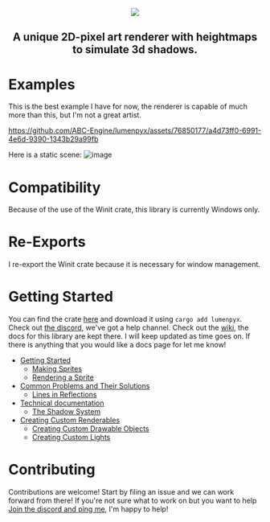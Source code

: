 <p align="center">
  <img src="https://github.com/ABC-Engine/lumenpyx/assets/76850177/0f7de667-ee5e-4f72-bbc3-440b12cbf7d1">
</p>
<h2 align="center"> A unique 2D-pixel art renderer with heightmaps to simulate 3d shadows. </h2>

# Examples
This is the best example I have for now, the renderer is capable of much more than this, but I'm not a great artist.

https://github.com/ABC-Engine/lumenpyx/assets/76850177/a4d73ff0-6991-4e6d-9390-1343b29a99fb

Here is a static scene:
![image](https://github.com/ABC-Engine/lumenpyx/assets/76850177/385e640b-97c9-4b45-aa86-496ad5e474b2)


# Compatibility
Because of the use of the Winit crate, this library is currently Windows only.

# Re-Exports
I re-export the Winit crate because it is necessary for window management.

# Getting Started
You can find the crate [here](https://crates.io/crates/lumenpyx) and download it using ```cargo add lumenpyx```. Check out [the discord](https://discord.gg/55R3GsBSYC), we've got a help channel. Check out the [wiki](https://github.com/ABC-Engine/lumenpyx/wiki), the docs for this library are kept there. I will keep updated as time goes on. If there is anything that you would like a docs page for let me know! 

* [Getting Started][home]
  * [Making Sprites][makingsprites]
  * [Rendering a Sprite][renderingasprite]
* [Common Problems and Their Solutions][commonproblemsandsolutions]
  * [Lines in Reflections][linesinreflections]
* [Technical documentation][techdocs]
  * [The Shadow System][shadowsystem]
* [Creating Custom Renderables][customrenderables]
  * [Creating Custom Drawable Objects][customdrawableobjects]
  * [Creating Custom Lights][customlights]

[home]: https://github.com/ABC-Engine/lumenpyx/wiki
[techdocs]: https://github.com/ABC-Engine/lumenpyx/wiki/Technical-Documentation
[commonproblemsandsolutions]: https://github.com/ABC-Engine/lumenpyx/wiki/Common-problems-and-their-solutions
[customdrawableobjects]: https://github.com/ABC-Engine/lumenpyx/wiki/Creating-custom-drawable-objects
[customlights]: https://github.com/ABC-Engine/lumenpyx/wiki/Creating-Custom-Lights
[customrenderables]: https://github.com/ABC-Engine/lumenpyx/wiki/Creating-Custom-Renderables
[renderingasprite]: https://github.com/ABC-Engine/lumenpyx/wiki/Rendering-a-Sprite
[linesinreflections]: https://github.com/ABC-Engine/lumenpyx/wiki/Lines-in-reflections
[shadowsystem]: https://github.com/ABC-Engine/lumenpyx/wiki/The-shadows-system
[makingsprites]: https://github.com/ABC-Engine/lumenpyx/wiki/Making-Sprites
[linesinreflections]: https://github.com/ABC-Engine/lumenpyx/wiki/Lines-in-reflections
[shadowsystem]: https://github.com/ABC-Engine/lumenpyx/wiki/The-shadows-system

# Contributing
Contributions are welcome! Start by filing an issue and we can work forward from there! If you're not sure what to work on but you want to help [Join the discord and ping me](https://discord.gg/6nTvhYRfpm), I'm happy to help!
